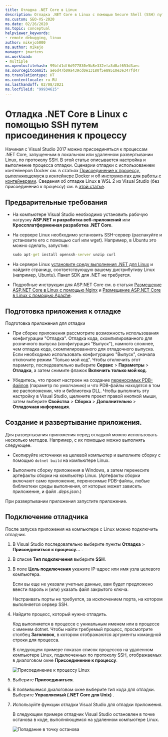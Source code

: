 ```yaml
---
title: Отладка .NET Core в Linux
description: Отладка .NET Core в Linux с помощью Secure Shell (SSH) путем присоединения к процессу. Подготовка приложения к отладке. Создание и развертывание приложения. Подключение отладчика.
ms.custom: SEO-VS-2020
ms.date: 02/26/2020
ms.topic: conceptual
helpviewer_keywords:
- remote debugging, linux
author: mikejo5000
ms.author: mikejo
manager: jmartens
ms.workload:
- multiple
ms.openlocfilehash: 99bfd1df6d977830e5b8e332efa3d0af653d3aec
ms.sourcegitcommit: ae6d47b09a439cd0e13180f5e89510e3e347fd47
ms.translationtype: HT
ms.contentlocale: ru-RU
ms.lasthandoff: 02/08/2021
ms.locfileid: "99934615"
---
```

# <a name="debug-net-core-on-linux-using-ssh-by-attaching-to-a-process"></a>Отладка .NET Core в Linux с помощью SSH путем присоединения к процессу

Начиная с Visual Studio 2017 можно присоединяться к процессам .NET Core, запущенным в локальном или удаленном развертывании Linux, по протоколу SSH. В этой статье описывается настройка и выполнение процесса отладки. Сценарии отладки с использованием контейнеров Docker см. в статьях [Присоединение к процессу, выполняющемуся в контейнере Docker](../debugger/attach-to-process-running-in-docker-container.md) и об [инструментах для работы с контейнерами](../containers/edit-and-refresh.md). Сведения об отладке Linux в WSL 2 из Visual Studio (без присоединения к процессу) см. в [этой статье](../debugger/debug-dotnet-core-in-wsl-2.md).

## <a name="prerequisites"></a>Предварительные требования

- На компьютере Visual Studio необходимо установить рабочую нагрузку **ASP.NET и разработка веб-приложений** или **Кроссплатформенная разработка .NET Core**.

- На сервере Linux необходимо установить SSH-сервер (распакуйте и установите его с помощью curl или wget). Например, в Ubuntu это можно сделать, запустив:

  ``` cmd
  sudo apt-get install openssh-server unzip curl
  ```

- На сервере Linux [установите среду выполнения .NET для Linux](/dotnet/core/install/linux) и найдите страницу, соответствующую вашему дистрибутиву Linux (например, Ubuntu). Пакет SDK для .NET не требуется.

- Подробные инструкции для ASP.NET Core см. в статьях [Размещение ASP.NET Core в Linux с помощью Nginx](/aspnet/core/host-and-deploy/linux-nginx) и [Размещение ASP.NET Core в Linux с помощью Apache](/aspnet/core/host-and-deploy/linux-apache).

## <a name="prepare-your-application-for-debugging"></a>Подготовка приложения к отладке

Подготовка приложения для отладки

- При сборке приложения рассмотрите возможность использования конфигурации "Отладка". Отладка кода, скомпилированного для розничного выпуска (конфигурация "Выпуск"), намного сложнее, чем отладка кода, скомпилированного для отладочного выпуска. Если необходимо использовать конфигурацию "Выпуск", сначала отключите режим "Только мой код". Чтобы отключить этот параметр, последовательно выберите **Сервис** > **Параметры** > **Отладка**, а затем снимите флажок **Включить только мой код**.

- Убедитесь, что проект настроен на создание [переносимых PDB-файлов](https://github.com/OmniSharp/omnisharp-vscode/wiki/Portable-PDBs) (параметр по умолчанию) и что PDB-файлы находятся в том же расположении, что и библиотека DLL. Чтобы выполнить эту настройку в Visual Studio, щелкните проект правой кнопкой мыши, затем выберите **Свойства** > **Сборка** > **Дополнительно** > **Отладочная информация**.

## <a name="build-and-deploy-the-application"></a>Создание и развертывание приложения.

Для развертывания приложения перед отладкой можно использовать несколько методов. Например, с их помощью можно выполнять следующее.

- Скопируйте источники на целевой компьютер и выполните сборку с помощью ```dotnet build``` на компьютере Linux.

- Выполните сборку приложения в Windows, а затем перенесите артефакты сборки на компьютер Linux. (Артефакты сборки включают само приложение, переносимые PDB-файлы, любые библиотеки среды выполнения, от которых может зависеть приложение, и файл *.deps.json*.)

При развертывании приложения запустите приложение.

## <a name="attach-the-debugger"></a>Подключение отладчика

После запуска приложения на компьютере с Linux можно подключить отладчик.

1. В Visual Studio последовательно выберите пункты **Отладка** > **Присоединиться к процессу...** .

1. В списке **Тип подключения** выберите **SSH**.

1. В поле **Цель подключения** укажите IP-адрес или имя узла целевого компьютера.

   Если вы еще не указали учетные данные, вам будет предложено ввести пароль и (или) указать файл закрытого ключа.

   Настраивать порты не требуется, за исключением порта, на котором выполняется сервер SSH.

1. Найдите процесс, который нужно отладить.

   Код выполняется в процессе с уникальным именем или в процессе с именем dotnet. Чтобы найти требуемый процесс, просмотрите столбец **Заголовок**, в котором отображаются аргументы командной строки для процесса.

   В следующем примере показан список процессов на удаленном компьютере Linux, подключенных по протоколу SSH, отображаемых в диалоговом окне **Присоединение к процессу**.

   ![Присоединение к процессу Linux](media/remote-debug-linux-over-ssh-attach.png)

1. Выберите **Присоединиться**.

1. В появившемся диалоговом окне выберите тип кода для отладки. Выберите **Управляемый (.NET Core для Unix)** .

1. Используйте функции отладки Visual Studio для отладки приложения.

   В следующем примере отладчик Visual Studio остановлен в точке останова в коде, выполняющемся на удаленном компьютере Linux.

   ![Попадание в точку останова](media/remote-debug-linux-over-ssh-hit-breakpoint.png)